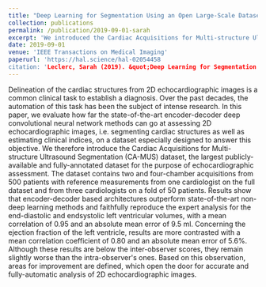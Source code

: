 ```yaml
---
title: "Deep Learning for Segmentation Using an Open Large-Scale Dataset in 2D Echocardiography"
collection: publications
permalink: /publication/2019-09-01-sarah
excerpt: 'We introduced the Cardiac Acquisitions for Multi-structure Ultrasound Segmentation (CAMUS) dataset, the largest publicly-available and fully-annotated dataset for the purpose of echocardiographic assessment. The dataset contains two and four-chamber acquisitions from 500 patients with reference measurements from one cardiologist on the full dataset and from three cardiologists on a fold of 50 patients.'
date: 2019-09-01
venue: 'IEEE Transactions on Medical Imaging'
paperurl: 'https://hal.science/hal-02054458
citation: 'Leclerc, Sarah (2019). &quot;Deep Learning for Segmentation Using an Open Large-Scale Dataset in 2D Echocardiography.&quot; <i>IEEE Transactions on Medical Imaging</i>. 38(9).'
---
```

Delineation of the cardiac structures from 2D echocardiographic images is a common clinical task to establish a diagnosis. Over the past decades, the automation of this task has been the subject of intense research. In this paper, we evaluate how far the state-of-the-art encoder-decoder deep convolutional neural network methods can go at assessing 2D echocardiographic images, i.e. segmenting cardiac structures as well as estimating clinical indices, on a dataset especially designed to answer this objective. We therefore introduce the Cardiac Acquisitions for Multi-structure Ultrasound Segmentation (CA-MUS) dataset, the largest publicly-available and fully-annotated dataset for the purpose of echocardiographic assessment. The dataset contains two and four-chamber acquisitions from 500 patients with reference measurements from one cardiologist on the full dataset and from three cardiologists on a fold of 50 patients. Results show that encoder-decoder based architectures outperform state-of-the-art non-deep learning methods and faithfully reproduce the expert analysis for the end-diastolic and endsystolic left ventricular volumes, with a mean correlation of 0.95 and an absolute mean error of 9.5 ml. Concerning the ejection fraction of the left ventricle, results are more contrasted with a mean correlation coefficient of 0.80 and an absolute mean error of 5.6%. Although these results are below the inter-observer scores, they remain slightly worse than the intra-observer's ones. Based on this observation, areas for improvement are defined, which open the door for accurate and fully-automatic analysis of 2D echocardiographic images.

